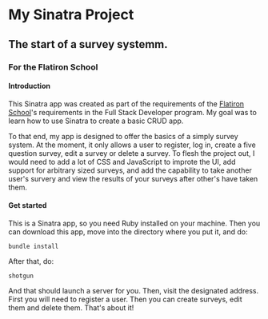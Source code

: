# My Sinatra Project
## The start of a survey systemm.

### For the Flatiron School

#### Introduction

This Sinatra app was created as part of the requirements of the [Flatiron School](http://flatironschool.com/)'s requirements in the Full Stack Developer program.  My goal was to learn how to use Sinatra to create a basic CRUD app.

To that end, my app is designed to offer the basics of a simply survey system.  At the moment, it only allows a user to register, log in, create a five question survey, edit a survey or delete a survey.  To flesh the project out, I would need to add a lot of CSS and JavaScript to improte the UI, add support for arbitrary sized surveys, and add the capability to take another user's survery and view the results of your surveys after other's have taken them.

#### Get started

This is a Sinatra app, so you need Ruby installed on your machine.  Then you can download this app, move into the directory where you put it, and do:

    bundle install

After that, do:

    shotgun

And that should launch a server for you.  Then, visit the designated address.  First you will need to register a user.  Then you can create surveys, edit them and delete them.  That's about it!



    

